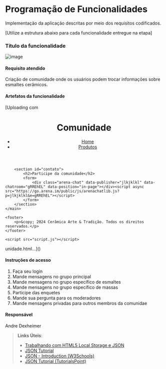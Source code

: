 # Programação de Funcionalidades

Implementação da aplicação descritas por meio dos requisitos codificados. 

[Utilize a estrutura abaixo para cada funcionalidade entregue na etapa]

### Título da funcionalidade

![image](https://github.com/ICEI-PUC-Minas-PMV-ADS/pmv-ads-2024-1-e1-proj-web-t4-ceramica/assets/29122909/b3d2c66c-0d1e-4f84-9cfe-f257c8ac8d99)


#### Requisito atendido

Criação de comunidade onde os usuários podem trocar informações sobre esmaltes cerâmicos.

#### Artefatos da funcionalidade

[Uploading com<!DOCTYPE html>
<html lang="pt-BR">
<head>
    <meta charset="UTF-8">
    <meta http-equiv="X-UA-Compatible" content="IE=edge">
    <meta name="viewport" content="width=device-width, initial-scale=1.0">
    <title>Suporte - Cerâmica Arte & Tradição</title>
    <link rel="stylesheet" href="styles.css">
</head>
<body>
    <header>
        <h1>Comunidade</h1>
        <nav>
            <ul>
                <li><a href="index.html">Home</a></li>
                <li><a href="produtos.html">Produtos</a></li>
            </ul>
        </nav>
    </header>

    

        <section id="contato">
            <h2>Participe da comunidade</h2>
            <form>
                <div class="arena-chat" data-publisher="jlkjklkl" data-chatroom="gRREhEL" data-position="in-page"></div><script async src="https://go.arena.im/public/js/arenachatlib.js?p=jlkjklkl&e=gRREhEL"></script>
            </form>
        </section>
    </main>

    <footer>
        <p>&copy; 2024 Cerâmica Arte & Tradição. Todos os direitos reservados.</p>
    </footer>

    <script src="script.js"></script>
</body>
</html>
unidade.html…]()



#### Instruções de acesso

1) Faça seu login
2) Mande mensagens no grupo principal
3) Mande mensagens no grupo específico de esmaltes
4) Mande mensagens no grupo específico de massas
5) Participe das enquetes
6) Mande sua pergunta para os moderadores
7) Mande mensagens privadas para outros membros da comunidae


#### Responsável

Andre Dexheimer




> **Links Úteis**:
> - [Trabalhando com HTML5 Local Storage e JSON](https://www.devmedia.com.br/trabalhando-com-html5-local-storage-e-json/29045)
> - [JSON Tutorial](https://www.w3resource.com/JSON)
> - [JSON - Introduction (W3Schools)](https://www.w3schools.com/js/js_json_intro.asp)
> - [JSON Tutorial (TutorialsPoint)](https://www.tutorialspoint.com/json/index.htm)

